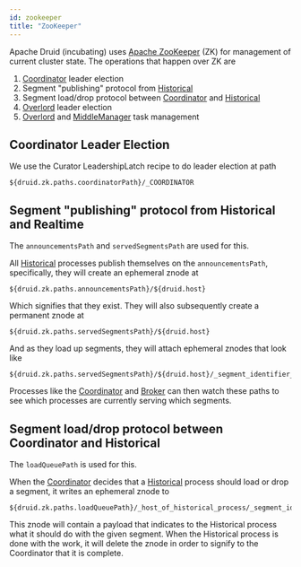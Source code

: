 ```yaml
---
id: zookeeper
title: "ZooKeeper"
---
```


<!--
  ~ Licensed to the Apache Software Foundation (ASF) under one
  ~ or more contributor license agreements.  See the NOTICE file
  ~ distributed with this work for additional information
  ~ regarding copyright ownership.  The ASF licenses this file
  ~ to you under the Apache License, Version 2.0 (the
  ~ "License"); you may not use this file except in compliance
  ~ with the License.  You may obtain a copy of the License at
  ~
  ~   http://www.apache.org/licenses/LICENSE-2.0
  ~
  ~ Unless required by applicable law or agreed to in writing,
  ~ software distributed under the License is distributed on an
  ~ "AS IS" BASIS, WITHOUT WARRANTIES OR CONDITIONS OF ANY
  ~ KIND, either express or implied.  See the License for the
  ~ specific language governing permissions and limitations
  ~ under the License.
  -->


Apache Druid (incubating) uses [Apache ZooKeeper](http://zookeeper.apache.org/) (ZK) for management of current cluster state. The operations that happen over ZK are

1.  [Coordinator](../design/coordinator.md) leader election
2.  Segment "publishing" protocol from [Historical](../design/historical.md)
3.  Segment load/drop protocol between [Coordinator](../design/coordinator.md) and [Historical](../design/historical.md)
4.  [Overlord](../design/overlord.md) leader election
5.  [Overlord](../design/overlord.md) and [MiddleManager](../design/middlemanager.md) task management

## Coordinator Leader Election

We use the Curator LeadershipLatch recipe to do leader election at path

```
${druid.zk.paths.coordinatorPath}/_COORDINATOR
```

## Segment "publishing" protocol from Historical and Realtime

The `announcementsPath` and `servedSegmentsPath` are used for this.

All [Historical](../design/historical.md) processes publish themselves on the `announcementsPath`, specifically, they will create an ephemeral znode at

```
${druid.zk.paths.announcementsPath}/${druid.host}
```

Which signifies that they exist. They will also subsequently create a permanent znode at

```
${druid.zk.paths.servedSegmentsPath}/${druid.host}
```

And as they load up segments, they will attach ephemeral znodes that look like

```
${druid.zk.paths.servedSegmentsPath}/${druid.host}/_segment_identifier_
```

Processes like the [Coordinator](../design/coordinator.md) and [Broker](../design/broker.md) can then watch these paths to see which processes are currently serving which segments.

## Segment load/drop protocol between Coordinator and Historical

The `loadQueuePath` is used for this.

When the [Coordinator](../design/coordinator.md) decides that a [Historical](../design/historical.md) process should load or drop a segment, it writes an ephemeral znode to

```
${druid.zk.paths.loadQueuePath}/_host_of_historical_process/_segment_identifier
```

This znode will contain a payload that indicates to the Historical process what it should do with the given segment. When the Historical process is done with the work, it will delete the znode in order to signify to the Coordinator that it is complete.
